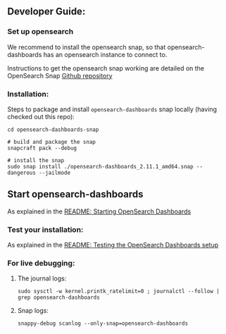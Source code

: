 ## Developer Guide:


### Set up opensearch

We recommend to install the opensearch snap, so that opensearch-dashboards
has an opensearch instance to connect to.

Instructions to get the opensearch snap working are detailed on the OpenSearch Snap
[Github repository](https://github.com/canonical/opensearch-snap)


### Installation:
Steps to package and install `opensearch-dashboards` snap locally (having checked out this repo):

```
cd opensearch-dashboards-snap

# build and package the snap
snapcraft pack --debug

# install the snap
sudo snap install ./opensearch-dashboards_2.11.1_amd64.snap --dangerous --jailmode
```


## Start opensearch-dashboards

As explained in the 
[README: Starting OpenSearch Dashboards](https://github.com/canonical/opensearch-dashboards-snap?tab=readme-ov-file#starting-opensearch-dashboards)

### Test your installation:

As explained in the
[README: Testing the OpenSearch Dashboards setup](https://github.com/canonical/opensearch-dashboards-snap?tab=readme-ov-file#testing-the-opensearch-dashboards-setup)

### For live debugging:
1. The journal logs:
   ```
   sudo sysctl -w kernel.printk_ratelimit=0 ; journalctl --follow | grep opensearch-dashboards
   ```
2. Snap logs:
   ```
   snappy-debug scanlog --only-snap=opensearch-dashboards
   ```
